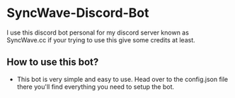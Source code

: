 # SyncWave-Discord-Bot
I use this discord bot personal for my discord server known as SyncWave.cc if your trying to use this give some credits at least.

## How to use this bot?
- This bot is very simple and easy to use. Head over to the config.json file there you'll find everything you need to setup the bot. 
